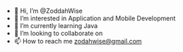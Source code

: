 - 👋 Hi, I’m @ZoddahWise
- 👀 I’m interested in Application and Mobile Development
- 🌱 I’m currently learning Java 
- 💞️ I’m looking to collaborate on 
- 📫 How to reach me zodahwise@gmail.com



<!---
ZoddahWise/ZoddahWise is a ✨ special ✨ repository because its `README.md` (this file) appears on your GitHub profile.
You can click the Preview link to take a look at your changes.
--->
